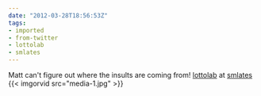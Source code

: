 ```yaml
---
date: "2012-03-28T18:56:53Z"
tags:
- imported
- from-twitter
- lottolab
- smlates
---
```

Matt can't figure out where the insults are coming from! [lottolab](/tags/lottolab) at [smlates](/tags/smlates) {{< imgorvid src="media-1.jpg" >}}

